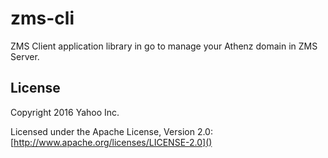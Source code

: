 zms-cli
=======

ZMS Client application library in go to manage your Athenz domain in ZMS Server.

## License

Copyright 2016 Yahoo Inc.

Licensed under the Apache License, Version 2.0: [http://www.apache.org/licenses/LICENSE-2.0]()

